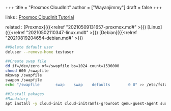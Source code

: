 +++
title = "Proxmox CloudInit"
author = ["Wayanjimmy"]
draft = false
+++

links
: [Proxmox CloudInit Tutorial](https://youtu.be/Ygk7oq--mak)

related
: [Proxmox]({{<relref "20210509131657-proxmox.md#" >}}) [Linux]({{<relref "20210502110347-linux.md#" >}}) [Debian]({{<relref "20210819204654-debian.md#" >}})

<!--listend-->

```bash
##Delete default user
deluser --remove-home testuser

##Create swap file
dd if=/dev/zero of=/swapfile bs=1024 count=1536000
chmod 600 /swapfile
mkswap /swapfile
swapon /swapfile
echo "/swapfile       swap    swap    defaults        0 0" >> /etc/fstab

##Install pakages
#Mandatory
apt install -y cloud-init cloud-initramfs-growroot qemu-guest-agent sudo git curl
```
